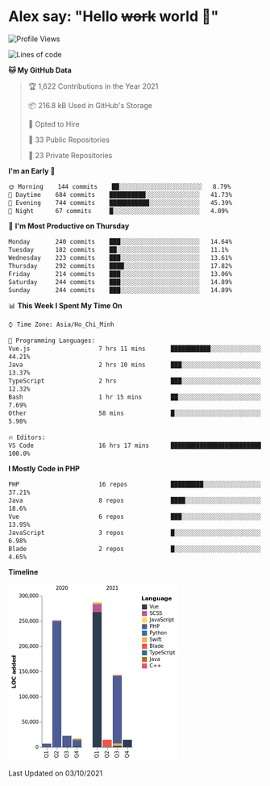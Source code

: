 # Alex say: "Hello ~~work~~ world 🐾"

<!--START_SECTION:waka-->
![Profile Views](http://img.shields.io/badge/Profile%20Views-48-blue)

![Lines of code](https://img.shields.io/badge/From%20Hello%20World%20I%27ve%20Written-759023%20lines%20of%20code-blue)

**🐱 My GitHub Data** 

> 🏆 1,622 Contributions in the Year 2021
 > 
> 📦 216.8 kB Used in GitHub's Storage 
 > 
> 💼 Opted to Hire
 > 
> 📜 33 Public Repositories 
 > 
> 🔑 23 Private Repositories  
 > 
**I'm an Early 🐤** 

```text
🌞 Morning    144 commits    ██░░░░░░░░░░░░░░░░░░░░░░░   8.79% 
🌆 Daytime    684 commits    ██████████░░░░░░░░░░░░░░░   41.73% 
🌃 Evening    744 commits    ███████████░░░░░░░░░░░░░░   45.39% 
🌙 Night      67 commits     █░░░░░░░░░░░░░░░░░░░░░░░░   4.09%

```
📅 **I'm Most Productive on Thursday** 

```text
Monday       240 commits    ███░░░░░░░░░░░░░░░░░░░░░░   14.64% 
Tuesday      182 commits    ██░░░░░░░░░░░░░░░░░░░░░░░   11.1% 
Wednesday    223 commits    ███░░░░░░░░░░░░░░░░░░░░░░   13.61% 
Thursday     292 commits    ████░░░░░░░░░░░░░░░░░░░░░   17.82% 
Friday       214 commits    ███░░░░░░░░░░░░░░░░░░░░░░   13.06% 
Saturday     244 commits    ███░░░░░░░░░░░░░░░░░░░░░░   14.89% 
Sunday       244 commits    ███░░░░░░░░░░░░░░░░░░░░░░   14.89%

```


📊 **This Week I Spent My Time On** 

```text
⌚︎ Time Zone: Asia/Ho_Chi_Minh

💬 Programming Languages: 
Vue.js                   7 hrs 11 mins       ███████████░░░░░░░░░░░░░░   44.21% 
Java                     2 hrs 10 mins       ███░░░░░░░░░░░░░░░░░░░░░░   13.37% 
TypeScript               2 hrs               ███░░░░░░░░░░░░░░░░░░░░░░   12.32% 
Bash                     1 hr 15 mins        ██░░░░░░░░░░░░░░░░░░░░░░░   7.69% 
Other                    58 mins             █░░░░░░░░░░░░░░░░░░░░░░░░   5.98%

🔥 Editors: 
VS Code                  16 hrs 17 mins      █████████████████████████   100.0%

```

**I Mostly Code in PHP** 

```text
PHP                      16 repos            █████████░░░░░░░░░░░░░░░░   37.21% 
Java                     8 repos             ████░░░░░░░░░░░░░░░░░░░░░   18.6% 
Vue                      6 repos             ███░░░░░░░░░░░░░░░░░░░░░░   13.95% 
JavaScript               3 repos             █░░░░░░░░░░░░░░░░░░░░░░░░   6.98% 
Blade                    2 repos             █░░░░░░░░░░░░░░░░░░░░░░░░   4.65%

```


**Timeline**

![Chart not found](https://raw.githubusercontent.com/alexzvn/alexzvn/main/charts/bar_graph.png) 


 Last Updated on 03/10/2021
<!--END_SECTION:waka-->
